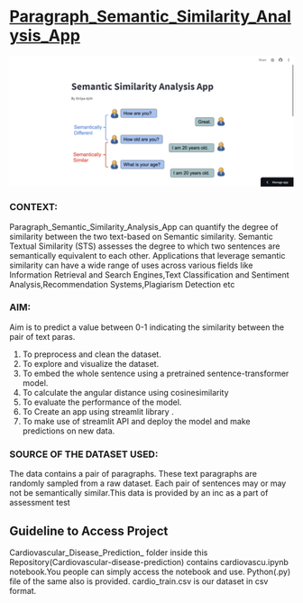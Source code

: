 
# [Paragraph_Semantic_Similarity_Analysis_App](https://paragraphsemanticsimilarityanalysisapp-6v59zwnbnfenxsgmahygf7.streamlit.app/)
![preview img](/semanticapp.png)

<h3>CONTEXT:</h3>
Paragraph_Semantic_Similarity_Analysis_App can quantify the degree of similarity between the two text-based on Semantic similarity. Semantic Textual Similarity (STS) assesses the degree to which two sentences are semantically equivalent to each other. Applications that leverage semantic similarity can have a wide range of uses across various fields like Information Retrieval and Search Engines,Text Classification and Sentiment Analysis,Recommendation Systems,Plagiarism Detection etc

<h3>AIM:</h3>
Aim is to predict a value between 0-1 indicating the similarity between the pair of text paras.

1. To preprocess and clean the dataset.
2. To explore and visualize the dataset.
3. To embed the whole sentence using a pretrained sentence-transformer model.
4. To calculate the angular distance using cosinesimilarity
5. To evaluate the performance of the model.
6. To Create an app using streamlit library   .
7. To make use of streamlit API and deploy the model and make predictions on new data.

<h3>SOURCE OF THE DATASET USED:</h3>
The data contains a pair of paragraphs. These text paragraphs are randomly sampled from a raw dataset. Each pair of sentences may or may not be semantically similar.This data is provided by an inc as a part of assessment test


<h2>Guideline to Access Project</h2>

Cardiovascular_Disease_Prediction_ folder inside this Repository(Cardiovascular-disease-prediction) contains cardiovascu.ipynb notebook.You people can simply access the notebook and use.
Python(.py) file of the same also is provided.
cardio_train.csv is our dataset in csv format.


